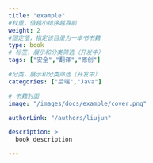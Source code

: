 ```yaml
---
title: "example"
#权重，值越小排序越靠前
weight: 2
#固定值，指定该目录为一本书书籍
type: book
# 标签，展示和分类筛选（开发中）
tags: ["安全","翻译","原创"]

#分类，展示和分类筛选（开发中）
categories: ["后端","Java"]

# 书籍封面
image: "/images/docs/example/cover.png"

authorLink: "/authors/liujun"

description: >
  book description

---
```

